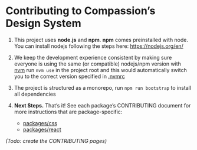 # Contributing to Compassion’s Design System

1. This project uses **node.js** and **npm**. 
**npm** comes preinstalled with node. You can install nodejs following the steps here: https://nodejs.org/en/

2. We keep the development experience consistent by making sure everyone is using the same
(or compatible) nodejs/npm version with [nvm](https://github.com/nvm-sh/nvm)
run `nvm use` in the project root and this would automatically switch you to the
correct version specified in [.nvmrc](.nvmrc)

3. The project is structured as a monorepo, run `npm run bootstrap` to install all dependencies

4. **Next Steps.** That’s it! See each package’s CONTRIBUTING document for more
   instructions that are package-specific:

    - [packages/css](./packages/css/CONTRIBUTING.md)
    - [packages/react](packages/react/CONTRIBUTING.md)

_(Todo: create the CONTRIBUTING pages)_
